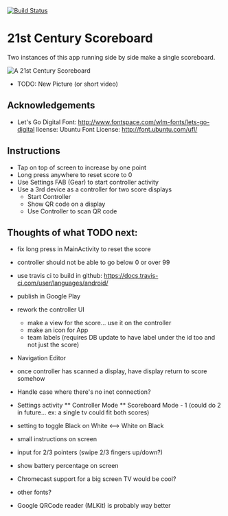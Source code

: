 [![Build Status](https://travis-ci.com/sek/ScoreDisplay.svg?branch=master)](https://travis-ci.com/sek/ScoreDisplay)


# 21st Century Scoreboard

Two instances of this app running side by side make a single scoreboard.

![A 21st Century Scoreboard](https://scontent-lax3-1.xx.fbcdn.net/hphotos-xla1/v/t1.0-9/12523922_10153860902787173_5526631497506405450_n.jpg?oh=dd277462fe16fb5443cc0d5d0b760f1f&oe=573370EA)
* TODO: New Picture (or short video)

## Acknowledgements

* Let's Go Digital Font: http://www.fontspace.com/wlm-fonts/lets-go-digital license: Ubuntu Font License: http://font.ubuntu.com/ufl/

## Instructions

* Tap on top of screen to increase by one point
* Long press anywhere to reset score to 0
* Use Settings FAB (Gear) to start controller activity
* Use a 3rd device as a controller for two score displays
  * Start Controller
  * Show QR code on a display
  * Use Controller to scan QR code 


## Thoughts of what TODO next:

- fix long press in MainActivity to reset the score
- controller should not be able to go below 0 or over 99

- use travis ci to build in github: https://docs.travis-ci.com/user/languages/android/
- publish in Google Play

* rework the controller UI
  - make a view for the score...  use it on the controller
  - make an icon for App
  - team labels (requires DB update to have label under the id too and not just the score)

* Navigation Editor

* once controller has scanned a display, have display return to score somehow

* Handle case where there's no inet connection?
* Settings activity
** Controller Mode
** Scoreboard Mode - 1     (could do 2 in future...   ex: a single tv could fit both scores)

* setting to toggle Black on White <--> White on Black

* small instructions on screen
* input for 2/3 pointers (swipe 2/3 fingers up/down?)
* show battery percentage on screen

* Chromecast support for a big screen TV would be cool?

* other fonts?

* Google QRCode reader (MLKit) is probably way better
